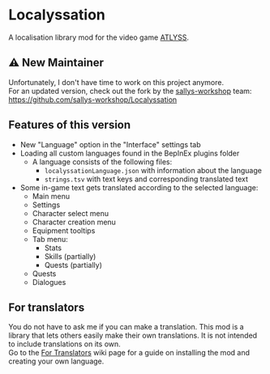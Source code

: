 # Localyssation
A localisation library mod for the video game [ATLYSS](https://store.steampowered.com/app/2768430/ATLYSS/).

## :warning: New Maintainer
Unfortunately, I don't have time to work on this project anymore.  
For an updated version, check out the fork by the [sallys-workshop](https://github.com/sallys-workshop) team: https://github.com/sallys-workshop/Localyssation

## Features of this version
* New "Language" option in the "Interface" settings tab
* Loading all custom languages found in the BepInEx plugins folder
  * A language consists of the following files:
    * `localyssationLanguage.json` with information about the language
    * `strings.tsv` with text keys and corresponding translated text
* Some in-game text gets translated according to the selected language:
  * Main menu
  * Settings
  * Character select menu
  * Character creation menu
  * Equipment tooltips
  * Tab menu:
    * Stats
    * Skills (partially)
    * Quests (partially)
  * Quests
  * Dialogues

## For translators
You do not have to ask me if you can make a translation. This mod is a library that lets others easily make their own translations. It is not intended to include translations on its own.  
Go to the [For Translators](https://github.com/TheMysticSword/Localyssation/wiki/For-Translators) wiki page for a guide on installing the mod and creating your own language.
